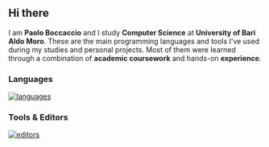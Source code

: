 ## Hi there 
I am **Paolo Boccaccio** and I study **Computer Science** at **University of Bari Aldo Moro**. These are the main programming languages and tools I’ve used during my studies and personal projects. Most of them were learned through a combination of **academic coursework** and hands-on **experience**.

### Languages
[![languages](https://skillicons.dev/icons?i=md,py,java,cpp,c,mysql)](https://skillicons.dev)

### Tools & Editors
[![editors](https://skillicons.dev/icons?i=sublime,vscode,replit,git,docker)](https://skillicons.dev)



<!--
**paolo-boccaccio/paolo-boccaccio** is a ✨ _special_ ✨ repository because its `README.md` (this file) appears on your GitHub profile.

Here are some ideas to get you started:

- 🔭 I’m currently working on ...
- 🌱 I’m currently learning ...
- 👯 I’m looking to collaborate on ...
- 🤔 I’m looking for help with ...
- 💬 Ask me about ...
- 📫 How to reach me: ...
- 😄 Pronouns: ...
- ⚡ Fun fact: ...
-->

